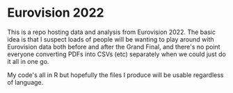 # Eurovision 2022

This is a repo hosting data and analysis from Eurovision 2022. The basic idea is that I suspect loads of people will be wanting to play around with Eurovision data both before and after the Grand Final, and there's no point everyone converting PDFs into CSVs (etc) separately when we could just do it all in one go.

My code's all in R but hopefully the files I produce will be usable regardless of language.
